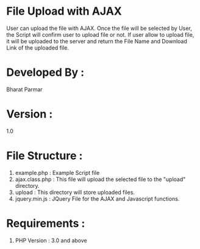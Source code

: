 # File Upload with AJAX
User can upload the file with AJAX. Once the file will be selected by User, the Script will confirm user to upload file or not. If user allow to upload file, it will be uploaded to the server and return the File Name and Download Link of the uploaded file. 

# Developed By : 
Bharat Parmar

# Version : 
1.0

# File Structure :
1) example.php  : Example Script file 
2) ajax.class.php : This file will upload the selected file to the "upload" directory.
3) upload : This directory will store uploaded files.
4) jquery.min.js : JQuery File for the AJAX and Javascript functions.


# Requirements : 
1) PHP Version : 3.0 and above

